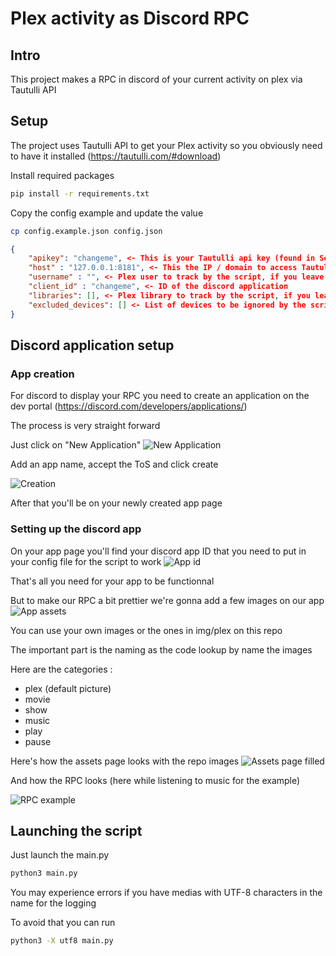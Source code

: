 # Plex activity as Discord RPC

## Intro

This project makes a RPC in discord of your current activity on plex via Tautulli API

## Setup

The project uses Tautulli API to get your Plex activity so you obviously need to have it installed (https://tautulli.com/#download)

Install required packages

```bash
pip install -r requirements.txt
```

Copy the config example and update the value

```bash
cp config.example.json config.json
```

```json
{
    "apikey": "changeme", <- This is your Tautulli api key (found in Settings -> Web Interface)
    "host" : "127.0.0.1:8181", <- This the IP / domain to access Tautulli, leave it as is if Tautulli run on the same computer as the script
    "username" : "", <- Plex user to track by the script, if you leave it blank it will apply to any user
    "client_id" : "changeme", <- ID of the discord application
    "libraries": [], <- Plex library to track by the script, if you leave it blank it will apply to every library of the plex server
    "excluded_devices": [] <- List of devices to be ignored by the script, you can leave it blank if not needed
}
```

## Discord application setup

### App creation

For discord to display your RPC you need to create an application on the dev portal (https://discord.com/developers/applications/)

The process is very straight forward

Just click on "New Application"
![New Application](./img/doc/create_app.png)

Add an app name, accept the ToS and click create

![Creation](./img/doc/app_name.png)

After that you'll be on your newly created app page

### Setting up the discord app

On your app page you'll find your discord app ID that you need to put in your config file for the script to work
![App id](./img/doc/app_id.png)

That's all you need for your app to be functionnal

But to make our RPC a bit prettier we're gonna add a few images on our app
![App assets](./img/doc/app_assets.png)

You can use your own images or the ones in img/plex on this repo

The important part is the naming as the code lookup by name the images

Here are the categories :

- plex (default picture)
- movie
- show
- music
- play
- pause

Here's how the assets page looks with the repo images
![Assets page filled](./img/doc/assets_page.png)

And how the RPC looks (here while listening to music for the example)

![RPC example](./img/doc/rpc_example.png)

## Launching the script

Just launch the main.py

```bash
python3 main.py
```

You may experience errors if you have medias with UTF-8 characters in the name for the logging

To avoid that you can run

```bash
python3 -X utf8 main.py
```
